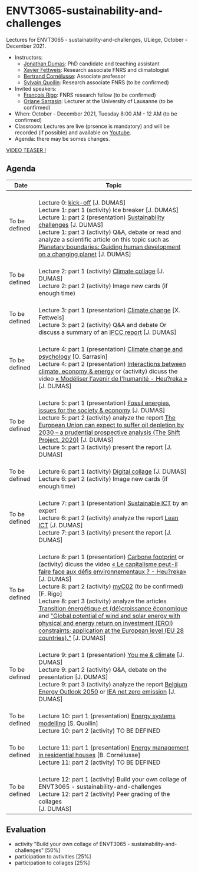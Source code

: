 # ENVT3065-sustainability-and-challenges

Lectures for ENVT3065 - sustainability-and-challenges, ULiège, October - December 2021.

- Instructors:
  * [Jonathan Dumas](https://jonathandumas.github.io/jdumas.github.io/): PhD candidate and teaching assistant
  * [Xavier Fettweis](http://climactes.org/xavier-fettweis-uliege/): Research associate FNRS and climatologist
  * [Bertrand Cornélusse](https://bcornelusse.github.io/): Associate professor
  * [Sylvain Quoilin](http://www.squoilin.eu/): Research associate FNRS (to be confirmed)
- Invited speakers:
  * [François Rigo](https://www.linkedin.com/in/fran%C3%A7ois-rigo-82427ba5/?originalSubdomain=be): FNRS research fellow (to be confirmed)
  * [Oriane Sarrasin](https://applicationspub.unil.ch/interpub/noauth/php/Un/UnPers.php?PerNum=1075129&LanCode=37): Lecturer at the University of Lausanne (to be confirmed)
- When: October - December 2021, Tuesday 8:00 AM - 12 AM (to be confirmed)
- Classroom: Lectures are live (prsence is mandatory) and will be recorded (if possible) and available on [Youtube]().
- Agenda: there may be somes changes.

[VIDEO TEASER !](https://youtu.be/QM5ldiW6hAM)

## Agenda

| Date | Topic |
| --- | --- |
| To be defined |<br>Lecture 0: [kick-off](https://github.com/jonathandumas/ENVT3065-sustainability-and-challenges/blob/main/pdf/ENVT_kick_off.pdf) [J. DUMAS]<br>Lecture 1: part 1 (activity) Ice breaker [J. DUMAS]<br>Lecture 1: part 2 (presentation) [Sustainability challenges](https://github.com/jonathandumas/ENVT3065-sustainability-and-challenges/blob/main/pdf/ENVT_lecture_1.pdf) [J. DUMAS]<br> Lecture 1: part 3 (activity) Q&A, debate or read and analyze a scientific article on this topic such as [Planetary boundaries: Guiding human development on a changing planet](https://science.sciencemag.org/content/347/6223/1259855) [J. DUMAS]<br>|
| To be defined |<br>Lecture 2: part 1 (activity) [Climate collage](https://climatecollage.org/) [J. DUMAS]<br>Lecture 2: part 2 (activity) Image new cards (if enough time)<br>|
| To be defined |<br>Lecture 3: part 1 (presentation) [Climate change](https://climatecollage.org/) [X. Fettweis]<br>Lecture 3: part 2 (activity) Q&A and debate Or discuss a summary of an [IPCC report](https://www.ipcc.ch/reports/) [J. DUMAS]<br>|
| To be defined |<br>Lecture 4: part 1 (presentation) [Climate change and psychology]() [O. Sarrasin]<br> Lecture 4: part 2 (presentation) [Interactions between climate, economy & energy]() or (activity) dicuss the video [« Modéliser l'avenir de l'humanité - Heu?reka »](https://youtu.be/nAO21ec1lqc) [J. DUMAS]<br>|
| To be defined |<br>Lecture 5: part 1 (presentation) [Fossil energies, issues for the society & economy]() [J. DUMAS]<br>Lecture 5: part 2 (activity) analyze the report [The European Union can expect to suffer oil depletion by 2030 – a prudential prospective analysis (The Shift Project, 2020)](https://theshiftproject.org/en/article/eu-oil-depletion-2030-study/) [J. DUMAS]<br>Lecture 5: part 3 (activity) present the report [J. DUMAS]|
| To be defined |<br>Lecture 6: part 1 (activity) [Digital collage](https://www.fresquedunumerique.org/) [J. DUMAS]<br>Lecture 6: part 2 (activity) Image new cards (if enough time)<br>|
| To be defined |<br>Lecture 7: part 1 (presentation) [Sustainable ICT]() by an expert<br>Lecture 6: part 2 (activity) analyze the report [Lean ICT](https://theshiftproject.org/en/article/lean-ict-our-new-report/) [J. DUMAS]<br>Lecture 7: part 3 (activity) present the report [J. DUMAS]|
| To be defined |<br>Lecture 8: part 1 (presentation) [Carbone footprint]() or (activity) dicuss the video [« Le capitalisme peut-il faire face aux défis environnementaux ? - Heu?reka»](https://youtu.be/mj9Fma0dRoE) [J. DUMAS]<br>Lecture 8: part 2 (activity) [myC02](https://www.myco2.fr/) (to be confirmed) [F. Rigo] <br>Lecture 8: part 3 (activity) analyze the articles [Transition énergétique  et (dé)croissance économique](https://biblio.helmo.be/opac_css/doc_num.php?explnum_id=8217) and ["Global potential of wind and solar energy with physical and energy return on investment (EROI) constraints; application at the European level (EU 28 countries)."](https://www.researchgate.net/publication/336878796_Global_potential_of_wind_and_solar_energy_with_physical_and_energy_return_on_investment_EROI_constraints_application_at_the_European_level_EU_28_countries) [J. DUMAS]|
| To be defined |<br>Lecture 9: part 1 (presentation) [You me & climate]() [J. DUMAS]<br>Lecture 9: part 2 (activity) Q&A, debate on the presentation [J. DUMAS]<br>Lecture 9: part 3 (activity) analyze the report [Belgium Energy Outlook 2050](https://www.fabi.be/transition-energetique) or [IEA net zero emission](https://www.iea.org/reports/net-zero-by-2050) [J. DUMAS]|
| To be defined |<br>Lecture 10: part 1 (presentation) [Energy systems modelling]() [S. Quoilin] <br>Lecture 10: part 2 (activity) TO BE DEFINED<br>|
| To be defined |<br>Lecture 11: part 1 (presentation) [Energy management in residential houses]() [B. Cornélusse]<br>Lecture 11: part 2 (activity) TO BE DEFINED<br>|
| To be defined |<br>Lecture 12: part 1 (activity) Build your own collage of ENVT3065 - sustainability-and-challenges<br>Lecture 12: part 2 (activity) Peer grading of the collages<br> [J. DUMAS]|

## Evaluation

- activity "Build your own collage of ENVT3065 - sustainability-and-challenges" [50%]
- participation to avtivities [25%]
- participation to collages [25%]

